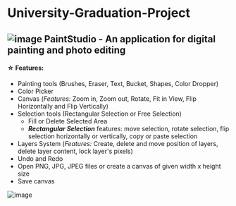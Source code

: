 # University-Graduation-Project
## ![image](https://user-images.githubusercontent.com/72088124/198633304-511cfebe-af5d-4e11-b097-55a81cd28d87.png) PaintStudio - An application for digital painting and photo editing 

#### ☆ Features:
- Painting tools (Brushes, Eraser, Text, Bucket, Shapes, Color Dropper)
- Color Picker
- Canvas (*Features:* Zoom in, Zoom out, Rotate, Fit in View, Flip Horizontally and Flip Vertically)
- Selection tools (Rectangular Selection or Free Selection)
  - Fill or Delete Selected Area 
  - ***Rectangular Selection*** features: move selection, rotate selection, flip selection horizontally or vertically, copy or paste selection
- Layers System (*Features:* Create, delete and move position of layers, delete layer content, lock layer's pixels)
- Undo and Redo
- Open PNG, JPG, JPEG files or create a canvas of given width x height size
- Save canvas

![image](https://user-images.githubusercontent.com/72088124/198624311-45e0734b-dca5-43c3-9663-8ce33951e758.png)

